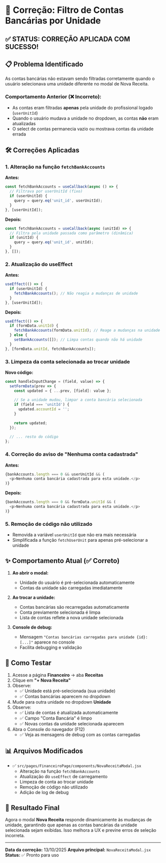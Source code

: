 # 🔧 Correção: Filtro de Contas Bancárias por Unidade

## ✅ STATUS: CORREÇÃO APLICADA COM SUCESSO!

## 📋 Problema Identificado
As contas bancárias não estavam sendo filtradas corretamente quando o usuário selecionava uma unidade diferente no modal de Nova Receita.

### Comportamento Anterior (❌ Incorreto):
- As contas eram filtradas **apenas** pela unidade do profissional logado (`userUnitId`)
- Quando o usuário mudava a unidade no dropdown, as contas **não** eram atualizadas
- O select de contas permanecia vazio ou mostrava contas da unidade errada

## 🛠️ Correções Aplicadas

### 1. Alteração na função `fetchBankAccounts`
**Antes:**
```javascript
const fetchBankAccounts = useCallback(async () => {
  // Filtrava por userUnitId (fixo)
  if (userUnitId) {
    query = query.eq('unit_id', userUnitId);
  }
}, [userUnitId]);
```

**Depois:**
```javascript
const fetchBankAccounts = useCallback(async (unitId) => {
  // Filtra pela unidade passada como parâmetro (dinâmica)
  if (unitId) {
    query = query.eq('unit_id', unitId);
  }
}, []);
```

### 2. Atualização do useEffect
**Antes:**
```javascript
useEffect(() => {
  if (userUnitId) {
    fetchBankAccounts(); // Não reagia a mudanças de unidade
  }
}, [userUnitId]);
```

**Depois:**
```javascript
useEffect(() => {
  if (formData.unitId) {
    fetchBankAccounts(formData.unitId); // Reage a mudanças na unidade selecionada
  } else {
    setBankAccounts([]); // Limpa contas quando não há unidade
  }
}, [formData.unitId, fetchBankAccounts]);
```

### 3. Limpeza da conta selecionada ao trocar unidade
**Novo código:**
```javascript
const handleInputChange = (field, value) => {
  setFormData(prev => {
    const updated = { ...prev, [field]: value };
    
    // Se a unidade mudou, limpar a conta bancária selecionada
    if (field === 'unitId') {
      updated.accountId = '';
    }
    
    return updated;
  });
  
  // ... resto do código
};
```

### 4. Correção do aviso de "Nenhuma conta cadastrada"
**Antes:**
```javascript
{bankAccounts.length === 0 && userUnitId && (
  <p>Nenhuma conta bancária cadastrada para esta unidade.</p>
)}
```

**Depois:**
```javascript
{bankAccounts.length === 0 && formData.unitId && (
  <p>Nenhuma conta bancária cadastrada para esta unidade.</p>
)}
```

### 5. Remoção de código não utilizado
- Removida a variável `userUnitId` que não era mais necessária
- Simplificada a função `fetchUserUnit` para apenas pré-selecionar a unidade

## ✨ Comportamento Atual (✅ Correto)

1. **Ao abrir o modal:**
   - Unidade do usuário é pré-selecionada automaticamente
   - Contas da unidade são carregadas imediatamente

2. **Ao trocar a unidade:**
   - Contas bancárias são recarregadas automaticamente
   - Conta previamente selecionada é limpa
   - Lista de contas reflete a nova unidade selecionada

3. **Console de debug:**
   - Mensagem `"Contas bancárias carregadas para unidade {id}: [...]"` aparece no console
   - Facilita debugging e validação

## 🧪 Como Testar

1. Acesse a página **Financeiro** → aba **Receitas**
2. Clique em **"+ Nova Receita"**
3. Observe:
   - ✅ Unidade está pré-selecionada (sua unidade)
   - ✅ Contas bancárias aparecem no dropdown
4. Mude para outra unidade no dropdown **Unidade**
5. Observe:
   - ✅ Lista de contas é atualizada automaticamente
   - ✅ Campo "Conta Bancária" é limpo
   - ✅ Novas contas da unidade selecionada aparecem
6. Abra o Console do navegador (F12)
   - ✅ Veja as mensagens de debug com as contas carregadas

## 📊 Arquivos Modificados

- ✅ `src/pages/FinanceiroPage/components/NovaReceitaModal.jsx`
  - Alteração na função `fetchBankAccounts`
  - Atualização do `useEffect` de carregamento
  - Limpeza de conta ao trocar unidade
  - Remoção de código não utilizado
  - Adição de log de debug

## 🎯 Resultado Final

Agora o modal **Nova Receita** responde dinamicamente às mudanças de unidade, garantindo que apenas as contas bancárias da unidade selecionada sejam exibidas. Isso melhora a UX e previne erros de seleção incorreta.

---

**Data da correção:** 13/10/2025
**Arquivo principal:** `NovaReceitaModal.jsx`
**Status:** ✅ Pronto para uso
